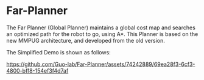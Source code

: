 # Far-Planner

The Far Planner (Global Planner) maintains a global cost map and searches an optimized path for the robot to go, using A*.
This Planner is based on the new MMPUG architecture, and developed from the old version.

The Simplified Demo is shown as follows: 


https://github.com/Guo-lab/Far-Planner/assets/74242889/69ea28f3-6cf3-4800-bff8-154ef3f4d7af

